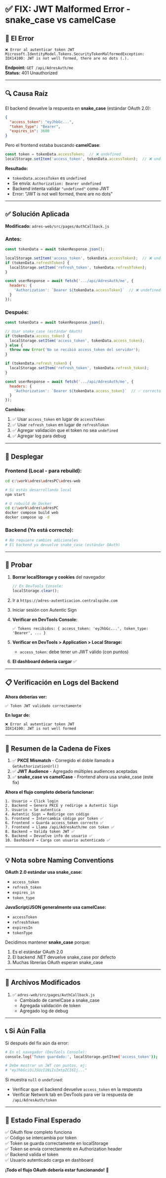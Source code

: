 # ✅ FIX: JWT Malformed Error - snake_case vs camelCase

## 🔴 El Error

```
❌ Error al autenticar token JWT
Microsoft.IdentityModel.Tokens.SecurityTokenMalformedException: 
IDX14100: JWT is not well formed, there are no dots (.).
```

**Endpoint:** `GET /api/AdresAuth/me`  
**Status:** 401 Unauthorized

---

## 🔍 Causa Raíz

El backend devuelve la respuesta en **snake_case** (estándar OAuth 2.0):
```json
{
  "access_token": "eyJhbGc...",
  "token_type": "Bearer",
  "expires_in": 3600
}
```

Pero el frontend estaba buscando **camelCase**:
```javascript
const token = tokenData.accessToken;  // ❌ undefined
localStorage.setItem('access_token', tokenData.accessToken);  // ❌ undefined
```

**Resultado:**
- `tokenData.accessToken` es `undefined`
- Se envía: `Authorization: Bearer undefined`
- Backend intenta validar `"undefined"` como JWT
- Error: "JWT is not well formed, there are no dots"

---

## ✅ Solución Aplicada

**Modificado:** `adres-web/src/pages/AuthCallback.js`

### Antes:
```javascript
const tokenData = await tokenResponse.json();

localStorage.setItem('access_token', tokenData.accessToken);  // ❌ undefined
if (tokenData.refreshToken) {
  localStorage.setItem('refresh_token', tokenData.refreshToken);
}

const userResponse = await fetch('.../api/AdresAuth/me', {
  headers: {
    'Authorization': `Bearer ${tokenData.accessToken}`  // ❌ undefined
  }
});
```

### Después:
```javascript
const tokenData = await tokenResponse.json();

// Usar snake_case (estándar OAuth)
if (tokenData.access_token) {
  localStorage.setItem('access_token', tokenData.access_token);
} else {
  throw new Error('No se recibió access_token del servidor');
}

if (tokenData.refresh_token) {
  localStorage.setItem('refresh_token', tokenData.refresh_token);
}

const userResponse = await fetch('.../api/AdresAuth/me', {
  headers: {
    'Authorization': `Bearer ${tokenData.access_token}`  // ✅ correcto
  }
});
```

**Cambios:**
1. ✅ Usar `access_token` en lugar de `accessToken`
2. ✅ Usar `refresh_token` en lugar de `refreshToken`
3. ✅ Agregar validación que el token no sea `undefined`
4. ✅ Agregar log para debug

---

## 🚀 Desplegar

### Frontend (Local - para rebuild):
```bash
cd c:\work\adres\adresPC\adres-web

# Si estás desarrollando local
npm start

# O rebuild de Docker
cd c:\work\adres\adresPC
docker compose build web
docker compose up -d
```

### Backend (Ya está correcto):
```bash
# No requiere cambios adicionales
# El backend ya devuelve snake_case (estándar OAuth)
```

---

## 🧪 Probar

1. **Borrar localStorage y cookies** del navegador
   ```javascript
   // En DevTools Console:
   localStorage.clear();
   ```

2. Ir a `https://adres-autenticacion.centralspike.com`

3. Iniciar sesión con Autentic Sign

4. **Verificar en DevTools Console:**
   ```
   ✅ Tokens recibidos: { access_token: 'eyJhbGc...', token_type: 'Bearer', ... }
   ```

5. **Verificar en DevTools > Application > Local Storage:**
   - `access_token`: debe tener un JWT válido (con puntos)

6. **El dashboard debería cargar** ✅

---

## 📋 Verificación en Logs del Backend

**Ahora deberías ver:**
```
✅ Token JWT validado correctamente
```

**En lugar de:**
```
❌ Error al autenticar token JWT
IDX14100: JWT is not well formed
```

---

## 🎯 Resumen de la Cadena de Fixes

1. ✅ **PKCE Mismatch** - Corregido el doble llamado a `GetAuthorizationUrl()`
2. ✅ **JWT Audience** - Agregado múltiples audiences aceptadas
3. ✅ **snake_case vs camelCase** - Frontend ahora usa snake_case (este fix)

**Ahora el flujo completo debería funcionar:**
```
1. Usuario → Click login
2. Backend → Genera PKCE y redirige a Autentic Sign
3. Usuario → Se autentica
4. Autentic Sign → Redirige con código
5. Frontend → Intercambia código por token ✅
6. Frontend → Guarda access_token correcto ✅
7. Frontend → Llama /api/AdresAuth/me con token ✅
8. Backend → Valida token JWT ✅
9. Backend → Devuelve info de usuario ✅
10. Dashboard → Carga con usuario autenticado ✅
```

---

## 💡 Nota sobre Naming Conventions

**OAuth 2.0 estándar usa snake_case:**
- `access_token`
- `refresh_token`
- `expires_in`
- `token_type`

**JavaScript/JSON generalmente usa camelCase:**
- `accessToken`
- `refreshToken`
- `expiresIn`
- `tokenType`

Decidimos mantener **snake_case** porque:
1. Es el estándar OAuth 2.0
2. El backend .NET devuelve snake_case por defecto
3. Muchas librerías OAuth esperan snake_case

---

## 📄 Archivos Modificados

1. ✅ `adres-web/src/pages/AuthCallback.js`
   - Cambiado de camelCase a snake_case
   - Agregada validación de token
   - Agregado log de debug

---

## 📞 Si Aún Falla

Si después del fix aún da error:

```bash
# En el navegador (DevTools Console):
console.log('Token guardado:', localStorage.getItem('access_token'));

# Debe mostrar un JWT con puntos, ej:
# "eyJhbGciOiJSUzI1NiIsImtpZCI6Ij..."
```

Si muestra `null` o `undefined`:
- Verificar que el backend devuelve `access_token` en la respuesta
- Verificar Network tab en DevTools para ver la respuesta de `/api/AdresAuth/token`

---

## 🎉 Estado Final Esperado

✅ OAuth flow completo funciona  
✅ Código se intercambia por token  
✅ Token se guarda correctamente en localStorage  
✅ Token se envía correctamente en Authorization header  
✅ Backend valida el token  
✅ Usuario autenticado carga en dashboard  

**¡Todo el flujo OAuth debería estar funcionando!** 🎉
